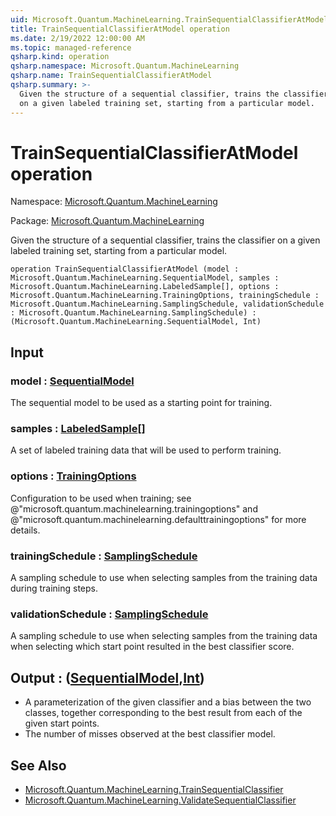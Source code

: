 ```yaml
---
uid: Microsoft.Quantum.MachineLearning.TrainSequentialClassifierAtModel
title: TrainSequentialClassifierAtModel operation
ms.date: 2/19/2022 12:00:00 AM
ms.topic: managed-reference
qsharp.kind: operation
qsharp.namespace: Microsoft.Quantum.MachineLearning
qsharp.name: TrainSequentialClassifierAtModel
qsharp.summary: >-
  Given the structure of a sequential classifier, trains the classifier
  on a given labeled training set, starting from a particular model.
---
```


# TrainSequentialClassifierAtModel operation

Namespace: [Microsoft.Quantum.MachineLearning](xref:Microsoft.Quantum.MachineLearning)

Package: [Microsoft.Quantum.MachineLearning](https://nuget.org/packages/Microsoft.Quantum.MachineLearning)


Given the structure of a sequential classifier, trains the classifieron a given labeled training set, starting from a particular model.

```qsharp
operation TrainSequentialClassifierAtModel (model : Microsoft.Quantum.MachineLearning.SequentialModel, samples : Microsoft.Quantum.MachineLearning.LabeledSample[], options : Microsoft.Quantum.MachineLearning.TrainingOptions, trainingSchedule : Microsoft.Quantum.MachineLearning.SamplingSchedule, validationSchedule : Microsoft.Quantum.MachineLearning.SamplingSchedule) : (Microsoft.Quantum.MachineLearning.SequentialModel, Int)
```


## Input

### model : [SequentialModel](xref:Microsoft.Quantum.MachineLearning.SequentialModel)

The sequential model to be used as a starting point for training.


### samples : [LabeledSample](xref:Microsoft.Quantum.MachineLearning.LabeledSample)[]

A set of labeled training data that will be used to perform training.


### options : [TrainingOptions](xref:Microsoft.Quantum.MachineLearning.TrainingOptions)

Configuration to be used when training; see@"microsoft.quantum.machinelearning.trainingoptions" and@"microsoft.quantum.machinelearning.defaulttrainingoptions" for moredetails.


### trainingSchedule : [SamplingSchedule](xref:Microsoft.Quantum.MachineLearning.SamplingSchedule)

A sampling schedule to use when selecting samples from the trainingdata during training steps.


### validationSchedule : [SamplingSchedule](xref:Microsoft.Quantum.MachineLearning.SamplingSchedule)

A sampling schedule to use when selecting samples from the trainingdata when selecting which start point resulted in the best classifierscore.



## Output : ([SequentialModel](xref:Microsoft.Quantum.MachineLearning.SequentialModel),[Int](xref:microsoft.quantum.qsharp.valueliterals#int-literals))

- A parameterization of the given classifier and a bias between the two  classes, together corresponding to the best result from each of the  given start points.- The number of misses observed at the best classifier model.

## See Also

- [Microsoft.Quantum.MachineLearning.TrainSequentialClassifier](xref:Microsoft.Quantum.MachineLearning.TrainSequentialClassifier)
- [Microsoft.Quantum.MachineLearning.ValidateSequentialClassifier](xref:Microsoft.Quantum.MachineLearning.ValidateSequentialClassifier)